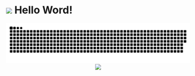 <h1><img src="https://emojis.slackmojis.com/emojis/images/1531849430/4246/blob-sunglasses.gif?1531849430" width="30"/> Hello Word! </h1>


<p align="center">
<a href="https://github.com/dliocode">
  <img src="https://github.com/dliocode/dliocode/blob/main/assets/github-contribution-grid-snake.svg"/>
  <img src="https://github-profile-summary-cards.vercel.app/api/cards/profile-details?username=dliocode&theme=vue"/>
</a>
</p>
